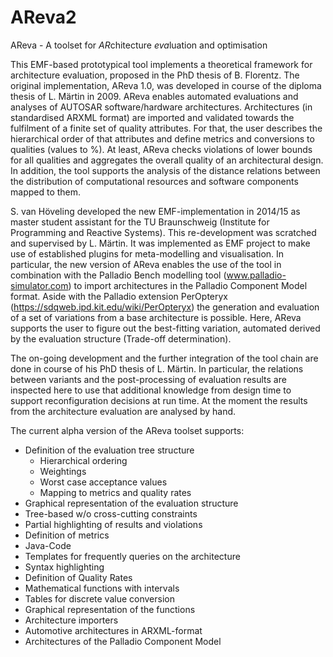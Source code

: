 # AReva2
AReva - A toolset for *AR*chitecture *eva*luation and optimisation

This EMF-based prototypical tool implements a theoretical framework for architecture evaluation, proposed in the PhD thesis of B. Florentz. The original implementation, AReva 1.0, was developed in course of the diploma thesis of L. Märtin in 2009. 
AReva enables automated evaluations and analyses of AUTOSAR software/hardware architectures. Architectures (in standardised ARXML format) are imported and validated towards the fulfilment of a finite set of quality attributes. For that, the user describes the hierarchical order of that attributes and define metrics and conversions to qualities (values to %). At least, AReva checks violations of lower bounds for all qualities and aggregates the overall quality of an architectural design.  In addition, the tool supports the analysis of the distance relations between the distribution of computational resources and software components mapped to them.

S. van Höveling developed the new EMF-implementation in 2014/15 as master student assistant for the TU Braunschweig (Institute for Programming and Reactive Systems). This re-development was scratched and supervised by L. Märtin. It was implemented as EMF project to make use of established plugins for meta-modelling and visualisation. In particular, the new version of AReva enables the use of the tool in combination with the Palladio Bench modelling tool (www.palladio-simulator.com) to import architectures in the Palladio Component Model format. Aside with the Palladio extension PerOpteryx (https://sdqweb.ipd.kit.edu/wiki/PerOpteryx) the generation and evaluation of a set of variations from a base architecture is possible. Here, AReva supports the user to figure out the best-fitting variation, automated derived by the evaluation structure (Trade-off determination). 

The on-going development and the further integration of the tool chain are done in course of his PhD thesis of L. Märtin. In particular, the relations between variants and the post-processing of evaluation results are inspected here to use that additional knowledge from design time to support reconfiguration decisions at run time.  At the moment the results from the architecture evaluation are analysed by hand.

The current alpha version of the AReva toolset supports:
- Definition of the evaluation tree structure
  - Hierarchical ordering
  -	Weightings
  - Worst case acceptance values
  -	Mapping to metrics and quality rates
-	Graphical representation of the evaluation structure
  -	Tree-based w/o cross-cutting constraints
  -	Partial highlighting of results and violations
-	Definition of metrics
  -	Java-Code
  -	Templates for frequently queries on the architecture 
  -	Syntax highlighting
-	Definition of Quality Rates
  -	Mathematical functions with intervals
  -	Tables for discrete value conversion
  -	Graphical representation of the functions
-	Architecture importers
  -	Automotive architectures in ARXML-format
  -	Architectures of the Palladio Component Model
